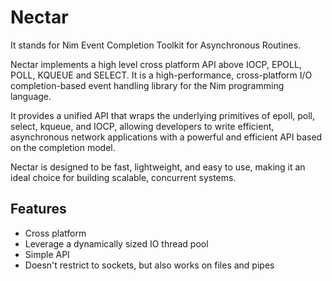 # Nectar

It stands for Nim Event Completion Toolkit for Asynchronous Routines.

Nectar implements a high level cross platform API above IOCP, EPOLL, POLL, KQUEUE and SELECT. It is a high-performance, cross-platform I/O completion-based event handling library for the Nim programming language.

It provides a unified API that wraps the underlying primitives of epoll, poll, select, kqueue, and IOCP, allowing developers to write efficient, asynchronous network applications with a powerful and efficient API based on the completion model.

Nectar is designed to be fast, lightweight, and easy to use, making it an ideal choice for building scalable, concurrent systems.

## Features

- Cross platform
- Leverage a dynamically sized IO thread pool
- Simple API
- Doesn't restrict to sockets, but also works on files and pipes
